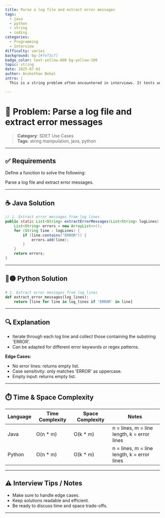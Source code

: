 ```yaml
---
title: Parse a log file and extract error messages
tags:
  - java
  - python
  - string
  - coding
categories:
  - Programming
  - Interview
difficulty: varies
background: bg-[#fef3c7]
badge_color: text-yellow-800 bg-yellow-100
topic: string
date: 2025-07-01
author: Anikethan Bekal
intro: |
  This is a string problem often encountered in interviews. It tests understanding of fundamental concepts such as iteration, pattern matching, or algorithmic design depending on the problem.

---
```


# 🧠 Problem: Parse a log file and extract error messages

> **Category**: SDET Use Cases  
> **Tags**: string manipulation, java, python

---

## ✅ Requirements

Define a function to solve the following:

Parse a log file and extract error messages.

---

## ☕ Java Solution

```java
// 1. Extract error messages from log lines
public static List<String> extractErrorMessages(List<String> logLines) {
    List<String> errors = new ArrayList<>();
    for (String line : logLines) {
        if (line.contains("ERROR")) {
            errors.add(line);
        }
    }
    return errors;
}
```

---

## 🔵🟡 Python Solution

```python
# 1. Extract error messages from log lines
def extract_error_messages(log_lines):
    return [line for line in log_lines if 'ERROR' in line]
```

---

## 🔍 Explanation

- Iterate through each log line and collect those containing the substring 'ERROR'.
- Can be adapted for different error keywords or regex patterns.

**Edge Cases:**
- No error lines: returns empty list.
- Case sensitivity: only matches 'ERROR' as uppercase.
- Empty input: returns empty list.

---

## ⏱️ Time & Space Complexity

| Language | Time Complexity | Space Complexity | Notes |
|----------|-----------------|------------------|-------|
| Java     | O(n * m)        | O(k * m)         | n = lines, m = line length, k = error lines |
| Python   | O(n * m)        | O(k * m)         | n = lines, m = line length, k = error lines |

---

## ⚠️ Interview Tips / Notes

- Make sure to handle edge cases.
- Keep solutions readable and efficient.
- Be ready to discuss time and space trade-offs.

---
